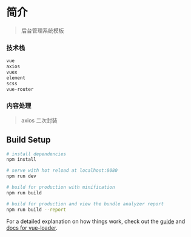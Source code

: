# 简介

> 后台管理系统模板

### 技术栈

``` bash
vue
axios
vuex
element
scss
vue-router

```

### 内容处理
> axios 二次封装

## Build Setup

``` bash
# install dependencies
npm install

# serve with hot reload at localhost:8080
npm run dev

# build for production with minification
npm run build

# build for production and view the bundle analyzer report
npm run build --report
```

For a detailed explanation on how things work, check out the [guide](http://vuejs-templates.github.io/webpack/) and [docs for vue-loader](http://vuejs.github.io/vue-loader).
